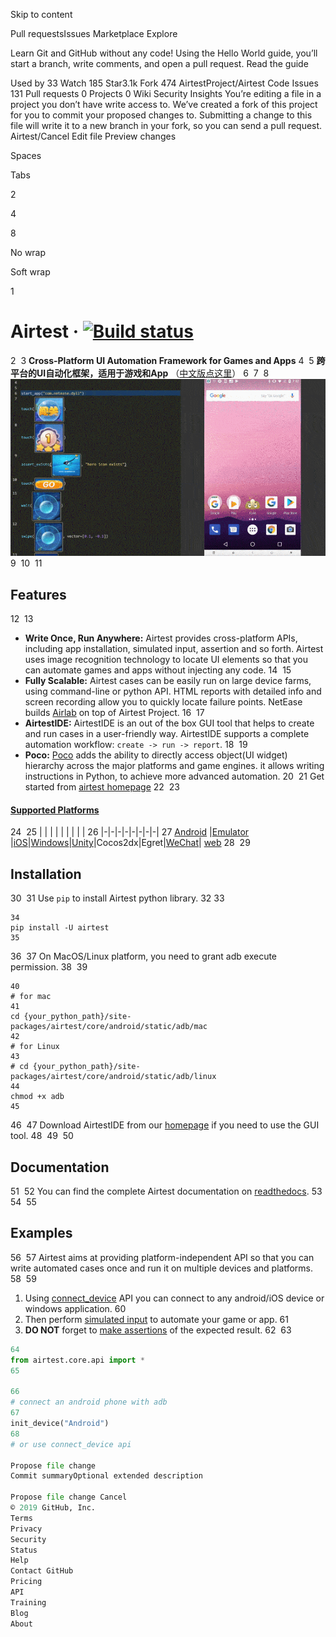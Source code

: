 Skip to content

Pull requestsIssues
Marketplace
Explore

 
 
Learn Git and GitHub without any code!
Using the Hello World guide, you’ll start a branch, write comments, and open a pull request.
Read the guide

 Used by 
33
 Watch 
185
 Star3.1k
 Fork
474
AirtestProject/Airtest
 Code Issues 131 Pull requests 0 Projects 0 Wiki Security Insights
You’re editing a file in a project you don’t have write access to. We’ve created a fork of this project for you to commit your proposed changes to. Submitting a change to this file will write it to a new branch in your fork, so you can send a pull request.
Airtest/Cancel
 Edit file  Preview changes
           
             
Spaces
 
Tabs
           
                    
             
2
 
4
 
8
           
                    
             
No wrap
 
Soft wrap
           
         



1
# Airtest &middot; [![Build status](https://travis-ci.org/AirtestProject/Airtest.svg?branch=master)](https://travis-ci.org/AirtestProject/Airtest)
2
​
3
**Cross-Platform UI Automation Framework for Games and Apps**
4
​
5
**跨平台的UI自动化框架，适用于游戏和App** （[中文版点这里](./README_zh.md)）
6
​
7
​
8
![image](./demo.gif)
9
​
10
​
11
## Features
12
​
13
*   **Write Once, Run Anywhere:** Airtest provides cross-platform APIs, including app installation, simulated input, assertion and so forth. Airtest uses image recognition technology to locate UI elements so that you can automate games and apps without injecting any code. 
14
​
15
*   **Fully Scalable:** Airtest cases can be easily run on large device farms, using command-line or python API. HTML reports with detailed info and screen recording allow you to quickly locate failure points. NetEase builds [Airlab](https://airlab.163.com/) on top of Airtest Project.
16
​
17
*   **AirtestIDE:** AirtestIDE is an out of the box GUI tool that helps to create and run cases in a user-friendly way. AirtestIDE supports a complete automation workflow: ``create -> run -> report``.
18
​
19
*   **Poco:** [Poco](https://github.com/AirtestProject/Poco) adds the ability to directly access object(UI widget) hierarchy across the major platforms and game engines. it allows writing instructions in Python, to achieve more advanced automation.
20
​
21
Get started from [airtest homepage](http://airtest.netease.com/)
22
​
23
#### [Supported Platforms](./docs/wiki/platforms.md)
24
​
25
| | | | | | | | |
26
|-|-|-|-|-|-|-|-|
27
[Android](http://airtest.netease.com/docs/en/1_quick_start/2_test_with_Android_device.html) |[Emulator](./docs/wiki/platforms.md#android-emulator) |[iOS](https://github.com/AirtestProject/iOS-Tagent)|[Windows](http://airtest.netease.com/docs/en/1_quick_start/4_get_started_with_Windows_test.html)|[Unity](http://airtest.netease.com/docs/en/1_quick_start/1_how_to_write_the_first_script_for_your_game.html)|Cocos2dx|Egret|[WeChat](http://airtest.netease.com/blog/tutorial/WechatSmallProgram/)| [web](http://airtest.netease.com/docs/en/1_quick_start/5_get_started_with_web_test.html)
28
​
29
## Installation
30
​
31
Use `pip` to install Airtest python library. 
32
​
33
```Shell
34
pip install -U airtest
35
```
36
​
37
On MacOS/Linux platform, you need to grant adb execute permission.
38
​
39
```Shell
40
# for mac
41
cd {your_python_path}/site-packages/airtest/core/android/static/adb/mac
42
# for Linux
43
# cd {your_python_path}/site-packages/airtest/core/android/static/adb/linux
44
chmod +x adb
45
```
46
​
47
Download AirtestIDE from our [homepage](http://airtest.netease.com/) if you need to use the GUI tool.
48
​
49
​
50
## Documentation
51
​
52
You can find the complete Airtest documentation on [readthedocs](http://airtest.readthedocs.io/).
53
​
54
​
55
## Examples
56
​
57
Airtest aims at providing platform-independent API so that you can write automated cases once and run it on multiple devices and platforms.
58
​
59
1. Using [connect_device](http://airtest.readthedocs.io/en/latest/README_MORE.html#connect-device) API you can connect to any android/iOS device or windows application.
60
1. Then perform [simulated input](http://airtest.readthedocs.io/en/latest/README_MORE.html#simulate-input) to automate your game or app.
61
1. **DO NOT** forget to [make assertions](http://airtest.readthedocs.io/en/latest/README_MORE.html#make-assertion) of the expected result. 
62
​
63
```Python
64
from airtest.core.api import *
65
​
66
# connect an android phone with adb
67
init_device("Android")
68
# or use connect_device api

Propose file change
Commit summaryOptional extended description

Propose file change Cancel
© 2019 GitHub, Inc.
Terms
Privacy
Security
Status
Help
Contact GitHub
Pricing
API
Training
Blog
About

